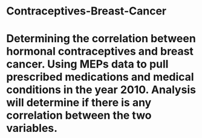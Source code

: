# Contraceptives-Breast-Cancer
# Determining the correlation between hormonal contraceptives and breast cancer. Using MEPs data to pull prescribed medications and medical conditions in the year 2010. Analysis will determine if there is any correlation between the two variables.
